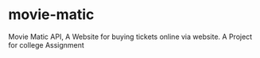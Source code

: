 # movie-matic
Movie Matic API, A Website for buying tickets online via website. A Project for college Assignment
